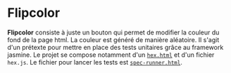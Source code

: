 # Flipcolor

**Flipcolor** consiste à juste un bouton  qui permet de modifier la couleur du fond de la page html. La couleur est généré de manière aléatoire. Il s'agit d'un prétexte pour mettre en place des tests unitaires grâce au framework jasmine. Le projet se compose notamment d'un [`hex.html`](https://xavperrin.github.io/flipcolor/hex.html) et d'un fichier `hex.js`.  Le fichier pour lancer les tests est [`spec-runner.html`](https://xavperrin.github.io/flipcolor/spec-runner.html).
